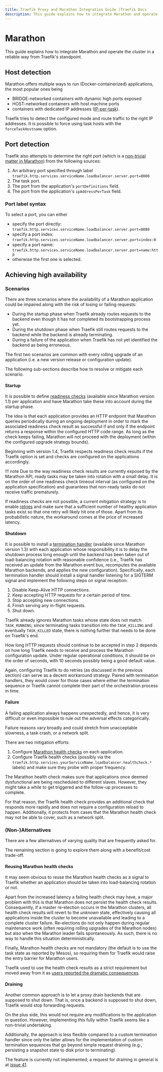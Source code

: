 ```yaml
---
title: Traefik Proxy and Marathon Integration Guide |Traefik Docs
description: This guide explains how to integrate Marathon and operate the cluster in a reliable way from the Traefik Proxy standpoint.
---
```


# Marathon

This guide explains how to integrate Marathon and operate the cluster in a reliable way from Traefik's standpoint.

## Host detection

Marathon offers multiple ways to run (Docker-containerized) applications, the most popular ones being

- BRIDGE-networked containers with dynamic high ports exposed
- HOST-networked containers with host machine ports
- containers with dedicated IP addresses ([IP-per-task](https://mesosphere.github.io/marathon/docs/ip-per-task.html)).

Traefik tries to detect the configured mode and route traffic to the right IP addresses. It is possible to force using task hosts with the `forceTaskHostname` option.

## Port detection

Traefik also attempts to determine the right port (which is a [non-trivial matter in Marathon](https://mesosphere.github.io/marathon/docs/ports.html)) from the following sources:

1. An arbitrary port specified through label `traefik.http.services.serviceName.loadbalancer.server.port=8080`
1. The task port.
1. The port from the application's `portDefinitions` field.
1. The port from the application's `ipAddressPerTask` field.

### Port label syntax

To select a port, you can either

- specify the port directly: `traefik.http.services.serviceName.loadbalancer.server.port=8080`
- specify a port index: `traefik.http.services.serviceName.loadbalancer.server.port=index:0`
- specify a port name: `traefik.http.services.serviceName.loadbalancer.server.port=name:http`
- otherwise the first one is selected.

## Achieving high availability

### Scenarios

There are three scenarios where the availability of a Marathon application could be impaired along with the risk of losing or failing requests:

- During the startup phase when Traefik already routes requests to the backend even though it has not completed its bootstrapping process yet.
- During the shutdown phase when Traefik still routes requests to the backend while the backend is already terminating.
- During a failure of the application when Traefik has not yet identified the backend as being erroneous.

The first two scenarios are common with every rolling upgrade of an application (i.e. a new version release or configuration update).

The following sub-sections describe how to resolve or mitigate each scenario.

#### Startup

It is possible to define [readiness checks](https://mesosphere.github.io/marathon/docs/readiness-checks.html) (available since Marathon version 1.1) per application and have Marathon take these into account during the startup phase.

The idea is that each application provides an HTTP endpoint that Marathon queries periodically during an ongoing deployment in order to mark the associated readiness check result as successful if and only if the endpoint returns a response within the configured HTTP code range.
As long as the check keeps failing, Marathon will not proceed with the deployment (within the configured upgrade strategy bounds).

Beginning with version 1.4, Traefik respects readiness check results if the Traefik option is set and checks are configured on the applications accordingly.

!!! note
    Due to the way readiness check results are currently exposed by the Marathon API, ready tasks may be taken into rotation with a small delay.
    It is on the order of one readiness check timeout interval (as configured on the application specification) and guarantees that non-ready tasks do not receive traffic prematurely.

If readiness checks are not possible, a current mitigation strategy is to enable [retries](../middlewares/http/retry.md) and make sure that a sufficient number of healthy application tasks exist so that one retry will likely hit one of those.
Apart from its probabilistic nature, the workaround comes at the price of increased latency.

#### Shutdown

It is possible to install a [termination handler](https://mesosphere.github.io/marathon/docs/health-checks.html) (available since Marathon version 1.3) with each application whose responsibility it is to delay the shutdown process long enough until the backend has been taken out of load-balancing rotation with reasonable confidence (i.e., Traefik has received an update from the Marathon event bus, recomputes the available Marathon backends, and applies the new configuration).
Specifically, each termination handler should install a signal handler listening for a SIGTERM signal and implement the following steps on signal reception:

1. Disable Keep-Alive HTTP connections.
1. Keep accepting HTTP requests for a certain period of time.
1. Stop accepting new connections.
1. Finish serving any in-flight requests.
1. Shut down.

Traefik already ignores Marathon tasks whose state does not match `TASK_RUNNING`; since terminating tasks transition into the `TASK_KILLING` and eventually `TASK_KILLED` state, there is nothing further that needs to be done on Traefik's end.

How long HTTP requests should continue to be accepted in step 2 depends on how long Traefik needs to receive and process the Marathon configuration update.
Under regular operational conditions, it should be on the order of seconds, with 10 seconds possibly being a good default value.

Again, configuring Traefik to do retries (as discussed in the previous section) can serve as a decent workaround strategy.
Paired with termination handlers, they would cover for those cases where either the termination sequence or Traefik cannot complete their part of the orchestration process in time.

#### Failure

A failing application always happens unexpectedly, and hence, it is very difficult or even impossible to rule out the adversal effects categorically.

Failure reasons vary broadly and could stretch from unacceptable slowness, a task crash, or a network split.

There are two mitigation efforts:

1. Configure [Marathon health checks](https://mesosphere.github.io/marathon/docs/health-checks.html) on each application.
2. Configure Traefik health checks (possibly via the `traefik.http.services.yourServiceName.loadbalancer.healthcheck.*` labels) and make sure they probe with proper frequency.

The Marathon health check makes sure that applications once deemed dysfunctional are being rescheduled to different slaves.
However, they might take a while to get triggered and the follow-up processes to complete.

For that reason, the Traefik health check provides an additional check that responds more rapidly and does not require a configuration reload to happen.
Additionally, it protects from cases that the Marathon health check may not be able to cover, such as a network split.

### (Non-)Alternatives

There are a few alternatives of varying quality that are frequently asked for.

The remaining section is going to explore them along with a benefit/cost trade-off.

#### Reusing Marathon health checks

It may seem obvious to reuse the Marathon health checks as a signal to Traefik whether an application should be taken into load-balancing rotation or not.

Apart from the increased latency a failing health check may have, a major problem with this is that Marathon does not persist the health check results.
Consequently, if a master re-election occurs in the Marathon clusters, all health check results will revert to the _unknown_ state, effectively causing all applications inside the cluster to become unavailable and leading to a complete cluster failure.
Re-elections do not only happen during regular maintenance work (often requiring rolling upgrades of the Marathon nodes) but also when the Marathon leader fails spontaneously.
As such, there is no way to handle this situation deterministically.

Finally, Marathon health checks are not mandatory (the default is to use the task state as reported by Mesos), so requiring them for Traefik would raise the entry barrier for Marathon users.

Traefik used to use the health check results as a strict requirement but moved away from it as [users reported the dramatic consequences](https://github.com/traefik/traefik/issues/653).

#### Draining

Another common approach is to let a proxy drain backends that are supposed to shut down.
That is, once a backend is supposed to shut down, Traefik would stop forwarding requests.

On the plus side, this would not require any modifications to the application in question.
However, implementing this fully within Traefik seems like a non-trivial undertaking.

Additionally, the approach is less flexible compared to a custom termination handler since only the latter allows for the implementation of custom termination sequences that go beyond simple request draining (e.g., persisting a snapshot state to disk prior to terminating).

The feature is currently not implemented; a request for draining in general is at [issue 41](https://github.com/traefik/traefik/issues/41).
